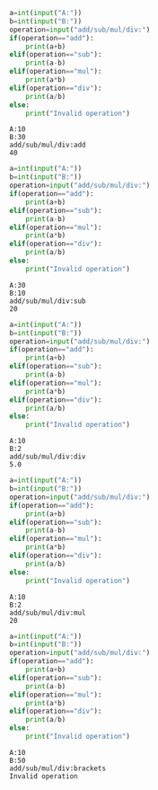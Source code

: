 ```python
a=int(input("A:"))
b=int(input("B:"))
operation=input("add/sub/mul/div:")
if(operation=="add"):
    print(a+b)
elif(operation=="sub"):
    print(a-b)
elif(operation=="mul"):
    print(a*b)
elif(operation=="div"):
    print(a/b)
else:
    print("Invalid operation")

```

    A:10
    B:30
    add/sub/mul/div:add
    40
    


```python
a=int(input("A:"))
b=int(input("B:"))
operation=input("add/sub/mul/div:")
if(operation=="add"):
    print(a+b)
elif(operation=="sub"):
    print(a-b)
elif(operation=="mul"):
    print(a*b)
elif(operation=="div"):
    print(a/b)
else:
    print("Invalid operation")

```

    A:30
    B:10
    add/sub/mul/div:sub
    20
    


```python
a=int(input("A:"))
b=int(input("B:"))
operation=input("add/sub/mul/div:")
if(operation=="add"):
    print(a+b)
elif(operation=="sub"):
    print(a-b)
elif(operation=="mul"):
    print(a*b)
elif(operation=="div"):
    print(a/b)
else:
    print("Invalid operation")

```

    A:10
    B:2
    add/sub/mul/div:div
    5.0
    


```python
a=int(input("A:"))
b=int(input("B:"))
operation=input("add/sub/mul/div:")
if(operation=="add"):
    print(a+b)
elif(operation=="sub"):
    print(a-b)
elif(operation=="mul"):
    print(a*b)
elif(operation=="div"):
    print(a/b)
else:
    print("Invalid operation")

```

    A:10
    B:2
    add/sub/mul/div:mul
    20
    


```python
a=int(input("A:"))
b=int(input("B:"))
operation=input("add/sub/mul/div:")
if(operation=="add"):
    print(a+b)
elif(operation=="sub"):
    print(a-b)
elif(operation=="mul"):
    print(a*b)
elif(operation=="div"):
    print(a/b)
else:
    print("Invalid operation")

```

    A:10
    B:50
    add/sub/mul/div:brackets
    Invalid operation
    
